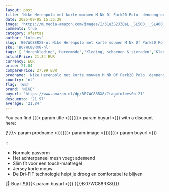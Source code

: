 ```yaml
---
layout: post
title: 'Nike Herenpolo met korte mouwen M Nk Df Park20 Polo  dennengroen/wit/wit  BV6879-302  M'
date: 2025-09-05 15:36:29
image: 'https://m.media-amazon.com/images/I/31uZS2JZQaL._SL500_._SL400_.jpg'
comments: true
category: ofertas
author: 'tole.es'
slug: 'B07WC88RX8-nl Nike Herenpolo met korte mouwen M Nk Df Park20 Polo...'
sku: 'B07WC88RX8-nl'
tags: [ 'Herenkleding','Herenmode','Kleding, schoenen & sieraden','Kleding, schoenen en sieraden','Poloshirts heren','Tops, T-shirts & shirts voor heren','nike','🇳🇱', ]
actualPrice: 21.84 EUR
currency: EUR
price: 21.84
comparePrice: 27.99 EUR
prodname: 'Nike Herenpolo met korte mouwen M Nk Df Park20 Polo  dennengroen/wit/wit  BV6879-302  M'
country: 'nl'
flag: '🇳🇱'
brand: 'NIKE'
buyurl: 'https://www.amazon.nl/dp/B07WC88RX8/?tag=tolees0b-21'
descuento: '21.97'
average: '21.84'
---
```


You can find [{{< param title >}}]({{< param buyurl >}}) with a discount here:

[![{{< param prodname >}}]({{< param image >}})]({{< param buyurl >}})

ℹ️:

- Normale pasvorm
- Het achterpaneel mesh voegt ademend
- Slim fit voor een touch-maatregel
- Jersey korte mouw
- De Dri-FIT technologie helpt je droog en comfortabel te blijven

[🛒 Buy it!!]({{< param buyurl >}})
{{<world>}}B07WC88RX8{{</world>}}
